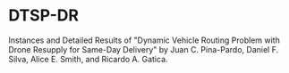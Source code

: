 # DTSP-DR
Instances and Detailed Results of "Dynamic Vehicle Routing Problem with Drone Resupply for Same-Day Delivery" by Juan C. Pina-Pardo, Daniel F. Silva, Alice E. Smith, and Ricardo A. Gatica.
